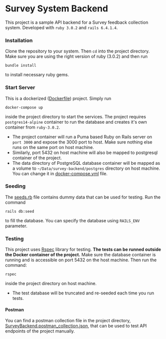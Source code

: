 # Survey System Backend

This project is a sample API backend for a Survey feedback collection system. Developed with `ruby 3.0.2` and `rails 6.4.1.4`.

### Installation
Clone the repository to your system. Then `cd` into the project directory.
Make sure you are using the right version of ruby (3.0.2) and then run

```bundle install```

to install necessary ruby gems.

### Start Server
This is a dockerized ([Dockerfile](Dockerfile)) project. Simply run

```docker-compose up```

inside the project directory to start the services. 
The project requires `postgres14-alpine` container to run the database and creates it's own container from `ruby-3.0.2`.

- The project container will run a Puma based Ruby on Rails server on `port 3000` and expose the 3000 port to host. Make sure nothing else runs on the same port on host machine.
- Similarly, port 5432 on host machine will also be mapped to postgresql container of the project.
- The data directory of PostgreSQL database container will be mapped as a volume to `~/Data/survey-backend/postgres` directory on host machine. You can change it in [docker-compose.yml](docker-compose.yml) file.

### Seeding
The [seeds.rb](db/seeds.rb) file contains dummy data that can be used for testing. Run the command

```rails db:seed```

to fill the database. You can specify the database using `RAILS_ENV` parameter.

### Testing

This project uses [Rspec](https://github.com/rspec/rspec-rails) library for testing. 
**The tests can be runned outside the Docker container of the project.** Make sure the database container is running and is accessible on port 5432 on the host machine. Then run the command:

```rspec```

inside the project directory on host machine.

- The test database will be truncated and re-seeded each time you run tests.

#### Postman
You can find a postman collection file in the project directory, [SurveyBackend.postman_collection.json](SurveyBackend.postman_collection.json), that can be used to test API endpoints of the project manually.

